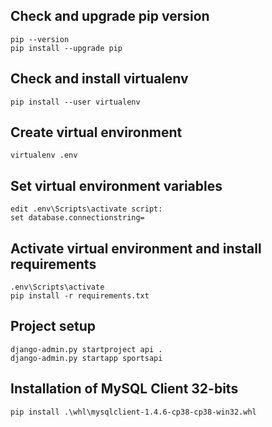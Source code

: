 ## Check and upgrade pip version
```
pip --version
pip install --upgrade pip
```
## Check and install virtualenv
```
pip install --user virtualenv
```
## Create virtual environment
```
virtualenv .env
```
## Set virtual environment variables
```
edit .env\Scripts\activate script:
set database.connectionstring=
```
## Activate virtual environment and install requirements
```
.env\Scripts\activate
pip install -r requirements.txt
```
## Project setup
```
django-admin.py startproject api .
django-admin.py startapp sportsapi
```
## Installation of MySQL Client 32-bits
```
pip install .\whl\mysqlclient-1.4.6-cp38-cp38-win32.whl
```
